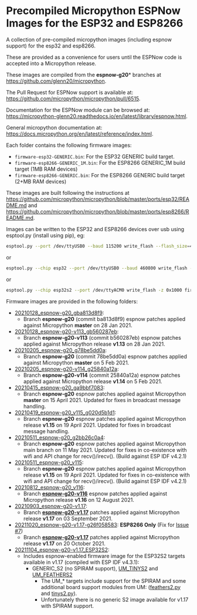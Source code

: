 # Precompiled Micropython ESPNow Images for the ESP32 and ESP8266

A collection of pre-compiled micropython images (including espnow support) for
the esp32 and esp8266.

These are provided as a convenience for users until the ESPNow code is
accepted into a Micropython release.

These images are compiled from the **espnow-g20*** branches at
<https://github.com/glenn20/micropython>.

The Pull Request for ESPNow support is available at:
<https://github.com/micropython/micropython/pull/6515>.

Documentation for the ESPNow module can be browsed at:
<https://micropython-glenn20.readthedocs.io/en/latest/library/espnow.html>.

General micropython documentation at:
<https://docs.micropython.org/en/latest/reference/index.html>.

Each folder contains the following firmware images:

- `firmware-esp32-GENERIC.bin`: For the ESP32 GENERIC build target.
- `firmware-esp8266-GENERIC_1M.bin`: For the ESP8266 GENERIC_1M build target
  (1MB RAM devices)
- `firmware-esp8266-GENERIC.bin`: For the ESP8266 GENERIC build target (2+MB
  RAM devices)

These images are built following the instructions at
<https://github.com/micropython/micropython/blob/master/ports/esp32/README.md>
and
<https://github.com/micropython/micropython/blob/master/ports/esp8266/README.md>.

Images can be written to the ESP32 and ESP8266 devices over usb using
esptool.py (install using pip), eg:

```bash
esptool.py --port /dev/ttyUSB0 --baud 115200 write_flash --flash_size=4MB --flash_mode=qio 0 firmware-esp8266-GENERIC_1M.bin
```

or

```bash
esptool.py --chip esp32 --port /dev/ttyUSB0 --baud 460800 write_flash -z 0x1000 firmware-esp32-GENERIC.bin
```

or

```bash
esptool.py --chip esp32s2 --port /dev/ttyACM0 write_flash -z 0x1000 firmware-esp32-GENERIC_S2.bin
```

Firmware images are provided in the following folders:

- [20210128_espnow-g20_gba813d8f9](20210128_espnow-g20_gba813d8f9):
  - Branch **espnow-g20** (commit ba813d8f9) espnow patches applied against
    Micropython **master** on 28 Jan 2021.
- [20210128_espnow-g20-v113_gb560287eb](20210128_espnow-g20-v113_gb560287eb):
  - Branch **espnow-g20-v113** (commit b560287eb) espnow patches applied
    against Micropython release **v1.13** on 28 Jan 2021.
- [20210205_espnow-g20_g78be5dd0a](20210205_espnow-g20_g78be5dd0a):
  - Branch **espnow-g20** (commit 78be5dd0a) espnow patches applied against
    Micropython **master** on 5 Feb 2021.
- [20210205_espnow-g20-v114_g25840a12a](20210205_espnow-g20-v114_g25840a12a):
  - Branch **espnow-g20-v114** (commit 25840a12a) espnow patches applied
    against Micropython release **v1.14** on 5 Feb 2021.
- [20210415_espnow-g20_ga9bbf7083](20210415_espnow-g20_ga9bbf7083):
  - Branch **espnow-g20** espnow patches applied against Micropython
    **master** on 15 April 2021. Updated for fixes in broadcast message
    handling.
- [20210419_espnow-g20_v115_g020d5b1d1](20210419_espnow-g20_v115_g020d5b1d1):
  - Branch **espnow-g20** espnow patches applied against Micropython release
    **v1.15** on 19 April 2021. Updated for fixes in broadcast message
    handling.
- [20210511_espnow-g20_g2bb26c0a4](20210511_espnow-g20_g2bb26c0a4):
  - Branch **espnow-g20** espnow patches applied against Micropython main
    branch on 11 May 2021. Updated for fixes in co-existence with wifi and API
    change for recv()/irecv(). (Build against ESP IDF v4.2.1)
- [20210511_espnow-g20_v115](20210511_espnow-g20_v115):
  - Branch **espnow-g20** espnow patches applied against Micropython release
    **v1.15** on 19 April 2021. Updated for fixes in co-existence with wifi
    and API change for recv()/irecv(). (Build against ESP IDF v4.2.1)
- [20210812_espnow-g20_v116](20210812_espnow-g20-v116):
  - Branch
    **[espnow-g20-v116](https://github.com/glenn20/micropython/tree/espnow-g20-v116)**
    espnow patches applied against Micropython release **v1.16** on 12 August
    2021.
- [20210903_espnow-g20-v1.17](20210903_espnow-g20-v1.17):
  - Branch
    **[espnow-g20-v1.17](https://github.com/glenn20/micropython/tree/espnow-g20-v1.17)**
    patches applied against Micropython release **v1.17** on 03 September
    2021.
- [20211020_espnow-g20-v1.17-g26f058583](20211020_espnow-g20-v1.17-g26f058583):
  **ESP8266 Only** (Fix for [Issue
  #7](https://github.com/glenn20/micropython-espnow-images/issues/7))
  - Branch
    **[espnow-g20-v1.17](https://github.com/glenn20/micropython/tree/espnow-g20-v1.17)**
    patches applied against Micropython release **v1.17** on 20 October 2021.
- [20211104_espnow-g20-v1.17_ESP32S2](20211104_espnow-g20-v1.17_ESP32S2):
  - Includes espnow-enabled firmware image for the ESP32S2 targets available
    in v1.17 (compiled with ESP IDF v4.3.1):
    - GENERIC_S2 (no SPIRAM support),
      [UM_TINYS2](https://unexpectedmaker.com/tinys2) and
      [UM_FEATHERS2](https://feathers2.io/)
      - The UM_* targets include support for the SPIRAM and some additional
        board support modules from UM:
        ([feathers2.py](https://github.com/micropython/micropython/blob/v1.17/ports/esp32/boards/UM_FEATHERS2/modules/feathers2.py)
        and
        [tinys2.py](https://github.com/micropython/micropython/blob/v1.17/ports/esp32/boards/UM_TINYS2/modules/tinys2.py)).
      - Unfortunately there is no generic S2 image available for v1.17 with
        SPIRAM support.
